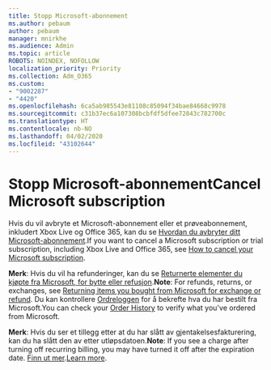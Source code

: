 ```yaml
---
title: Stopp Microsoft-abonnement
ms.author: pebaum
author: pebaum
manager: mnirkhe
ms.audience: Admin
ms.topic: article
ROBOTS: NOINDEX, NOFOLLOW
localization_priority: Priority
ms.collection: Adm_O365
ms.custom:
- "9002287"
- "4420"
ms.openlocfilehash: 6ca5ab985543e81108c85094f34bae84668c9978
ms.sourcegitcommit: c31b37ec6a107308bcbfdf5dfee72843c782700c
ms.translationtype: HT
ms.contentlocale: nb-NO
ms.lasthandoff: 04/02/2020
ms.locfileid: "43102644"
---
```

# <a name="cancel-microsoft-subscription"></a><span data-ttu-id="c8c5d-102">Stopp Microsoft-abonnement</span><span class="sxs-lookup"><span data-stu-id="c8c5d-102">Cancel Microsoft subscription</span></span>

<span data-ttu-id="c8c5d-103">Hvis du vil avbryte et Microsoft-abonnement eller et prøveabonnement, inkludert Xbox Live og Office 365, kan du se [Hvordan du avbryter ditt Microsoft-abonnement](https://support.microsoft.com/help/4027815).</span><span class="sxs-lookup"><span data-stu-id="c8c5d-103">If you want to cancel a Microsoft subscription or trial subscription, including Xbox Live and Office 365, see [How to cancel your Microsoft subscription](https://support.microsoft.com/help/4027815).</span></span>

<span data-ttu-id="c8c5d-104">**Merk**: Hvis du vil ha refunderinger, kan du se [Returnerte elementer du kjøpte fra Microsoft, for bytte eller refusjon](https://support.microsoft.com/help/10558).</span><span class="sxs-lookup"><span data-stu-id="c8c5d-104">**Note**: For refunds, returns, or exchanges, see [Returning items you bought from Microsoft for exchange or refund](https://support.microsoft.com/help/10558).</span></span> <span data-ttu-id="c8c5d-105">Du kan kontrollere [Ordreloggen](https://account.microsoft.com/billing/orders/) for å bekrefte hva du har bestilt fra Microsoft.</span><span class="sxs-lookup"><span data-stu-id="c8c5d-105">You can check your [Order History](https://account.microsoft.com/billing/orders/) to verify what you've ordered from Microsoft.</span></span> 

<span data-ttu-id="c8c5d-106">**Merk**: Hvis du ser et tillegg etter at du har slått av gjentakelsesfakturering, kan du ha slått den av etter utløpsdatoen.</span><span class="sxs-lookup"><span data-stu-id="c8c5d-106">**Note**: If you see a charge after turning off recurring billing, you may have turned it off after the expiration date.</span></span> <span data-ttu-id="c8c5d-107">[Finn ut mer](https://support.microsoft.com/help/10640).</span><span class="sxs-lookup"><span data-stu-id="c8c5d-107">[Learn more](https://support.microsoft.com/help/10640).</span></span> 
